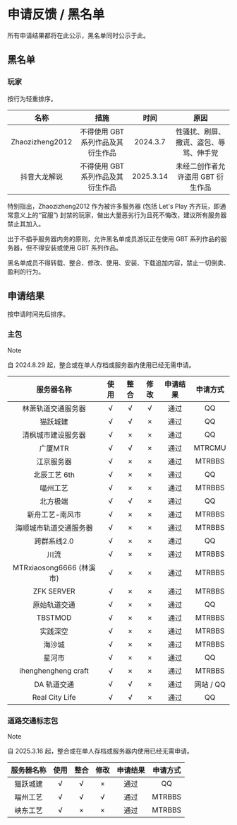 # 申请反馈 / 黑名单

所有申请结果都将在此公示，黑名单同时公示于此。

## 黑名单

### 玩家

按行为轻重排序。

|      名称       |               措施                |   时间    |                  原因                  |
| :-------------: | :-------------------------------: | :-------: | :------------------------------------: |
| Zhaozizheng2012 | 不得使用 GBT 系列作品及其衍生作品 | 2024.3.7  | 性骚扰、刷屏、撒谎、盗包、辱骂、伸手党 |
|  抖音大龙解说   | 不得使用 GBT 系列作品及其衍生作品 | 2025.3.14 |   未经二创作者允许盗用 GBT 衍生作品    |

特别指出，Zhaozizheng2012 作为被许多服务器 (包括 Let's Play 齐齐玩，即通常意义上的“官服”) 封禁的玩家，做出大量恶劣行为且死不悔改，建议所有服务器禁止其加入。

出于不插手服务器内务的原则，允许黑名单成员游玩正在使用 GBT 系列作品的服务器，但不得安装或使用 GBT 系列作品。

黑名单成员不得转载、整合、修改、使用、安装、下载追加内容，禁止一切倒卖、盈利的行为。

## 申请结果

按申请时间先后排序。

### 主包

> [!NOTE]
> 自 2024.8.29 起，整合或在单人存档或服务器内使用已经无需申请。

|        服务器名称        | 使用 | 整合 | 修改 | 申请结果 | 申请方式  |
| :----------------------: | :--: | :--: | :--: | :------: | :-------: |
|    林萧轨道交通服务器    |  √   |  √   |  √   |   通过   |    QQ     |
|         猫跃城建         |  √   |  √   |  ×   |   通过   |    QQ     |
|    清枫城市建设服务器    |  √   |  ×   |  ×   |   通过   |    QQ     |
|         广厦MTR          |  √   |  √   |  ×   |   通过   |  MTRCMU   |
|        江京服务器        |  √   |  ×   |  ×   |   通过   |  MTRBBS   |
|       北辰工艺 6th       |  √   |  ×   |  ×   |   通过   |    QQ     |
|         喵州工艺         |  √   |  ×   |  ×   |   通过   |  MTRBBS   |
|         北方极端         |  √   |  √   |  ×   |   通过   |    QQ     |
|     新舟工艺-南风市      |  √   |  ×   |  ×   |   通过   |  MTRBBS   |
|  海顺城市轨道交通服务器  |  √   |  ×   |  ×   |   通过   |  MTRBBS   |
|       跨群系线2.0        |  √   |  ×   |  ×   |   通过   |    QQ     |
|           川流           |  √   |  ×   |  ×   |   通过   |  MTRBBS   |
| MTRxiaosong6666 (林溪市) |  √   |  ×   |  ×   |   通过   |  MTRBBS   |
|        ZFK SERVER        |  √   |  ×   |  ×   |   通过   |  MTRBBS   |
|       原始轨道交通       |  √   |  ×   |  ×   |   通过   |    QQ     |
|         TBSTMOD          |  √   |  ×   |  ×   |   通过   |  MTRBBS   |
|         实践深空         |  √   |  ×   |  ×   |   通过   |  MTRBBS   |
|          海沙城          |  √   |  ×   |  ×   |   通过   |  MTRBBS   |
|          星河市          |  √   |  ×   |  ×   |   通过   |    QQ     |
|   ihenghengheng craft    |  √   |  ×   |  ×   |   通过   |  MTRBBS   |
|       DA 轨道交通        |  √   |  √   |  ×   |   通过   | 网站 / QQ |
|      Real City Life      |  √   |  √   |  ×   |   通过   |    QQ     |

### 道路交通标志包

> [!NOTE]
> 自 2025.3.16 起，整合或在单人存档或服务器内使用已经无需申请。

| 服务器名称 | 使用 | 整合 | 修改 | 申请结果 | 申请方式 |
| :--------: | :--: | :--: | :--: | :------: | :------: |
|  猫跃城建  |  √   |  √   |  ×   |   通过   |    QQ    |
|  喵州工艺  |  √   |  √   |  √   |   通过   |  MTRBBS  |
|  峡东工艺  |  √   |  ×   |  ×   |   通过   |  MTRBBS  |
